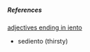 

##### References

[adjectives ending in iento](https://en.wiktionary.org/wiki/-iento)

* sediento (thirsty)
